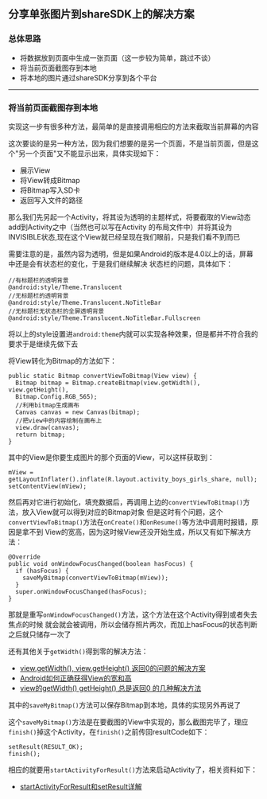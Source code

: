 ## 分享单张图片到shareSDK上的解决方案

### 总体思路
 * 将数据放到页面中生成一张页面（这一步较为简单，跳过不谈）
 * 将当前页面截图存到本地
 * 将本地的图片通过shareSDK分享到各个平台
***
### 将当前页面截图存到本地
实现这一步有很多种方法，最简单的是直接调用相应的方法来截取当前屏幕的内容

这次要谈的是另一种方法，因为我们想要的是另一个页面，不是当前页面，但是这个"另一个页面"又不能显示出来，具体实现如下：
* 展示View
* 将View转成Bitmap
* 将Bitmap写入SD卡
* 返回写入文件的路径

那么我们先另起一个Activity，将其设为透明的主题样式，将要截取的View动态add到Activity之中（当然也可以写在Activity
的布局文件中）并将其设为INVISIBLE状态,现在这个View就已经呈现在我们眼前，只是我们看不到而已

需要注意的是，虽然内容为透明，但是如果Android的版本是4.0以上的话，屏幕中还是会有状态栏的变化，于是我们继续解决
状态栏的问题，具体如下：

    //有标题栏的透明背景
    @android:style/Theme.Translucent
    //无标题栏的透明背景
    @android:style/Theme.Translucent.NoTitleBar
    //无标题栏无状态栏的全屏透明背景
    @android:style/Theme.Translucent.NoTitleBar.Fullscreen
将以上的style设置进`android:theme`内就可以实现各种效果，但是都并不符合我的要求于是继续先做下去

将View转化为Bitmap的方法如下：

    public static Bitmap convertViewToBitmap(View view) {
      Bitmap bitmap = Bitmap.createBitmap(view.getWidth(), view.getHeight(),
      Bitmap.Config.RGB_565);
      //利用bitmap生成画布
      Canvas canvas = new Canvas(bitmap);
      //把view中的内容绘制在画布上
      view.draw(canvas);
      return bitmap;
    }
其中的View是你要生成图片的那个页面的View，可以这样获取到：

    mView = getLayoutInflater().inflate(R.layout.activity_boys_girls_share, null);
    setContentView(mView);
然后再对它进行初始化，填充数据后，再调用上边的`convertViewToBitmap()`方法，放入View就可以得到对应的Bitmap对象
但是这时有个问题，这个`convertViewToBitmap()`方法在`onCreate()`和`onResume()`等方法中调用时报错，原因是拿不到
View的宽高，因为这时候View还没开始生成，所以又有如下解决方法：

    @Override
    public void onWindowFocusChanged(boolean hasFocus) {
      if (hasFocus) {
        saveMyBitmap(convertViewToBitmap(mView));
      }
      super.onWindowFocusChanged(hasFocus);
    }

那就是重写`onWindowFocusChanged()`方法，这个方法在这个Activity得到或者失去焦点的时候 就会就会被调用，所以会储存照片两次，而加上hasFocus的状态判断之后就只储存一次了

还有其他关于`getWidth()`得到零的解决方法：
* [view.getWidth(), view.getHeight() 返回0的问题的解决方案][]
* [Android如何正确获得View的宽和高][]
* [view的getWidth() getHeight() 总是返回0 的几种解决方法][]

其中的`saveMyBitmap()`方法可以保存Bitmap到本地，具体的实现另外再说了

这个`saveMyBitmap()`方法是在要截图的View中实现的，那么截图完毕了，理应`finish()`掉这个Activity，在`finish()`之前传回resultCode如下：

    setResult(RESULT_OK);
    finish();
相应的就要用`startActivityForResult()`方法来启动Activity了，相关资料如下：
* [startActivityForResult和setResult详解][]

[view.getWidth(), view.getHeight() 返回0的问题的解决方案]:http://www.cnblogs.com/sidxu/p/4940370.html
[Android如何正确获得View的宽和高]:http://blog.csdn.net/aiynmimi/article/details/51900420
[view的getWidth() getHeight() 总是返回0 的几种解决方法]:http://www.mamicode.com/info-detail-497475.html
[startActivityForResult和setResult详解]:http://www.cnblogs.com/lijunamneg/archive/2013/02/05/2892616.html
